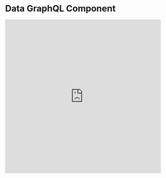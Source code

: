 # Data GraphQL Component

<iframe width="100%" height="500" src="https://www.youtube.com/embed/sGTyeNsPvZs" title="YouTube video player" frameborder="0" allow="accelerometer; autoplay; clipboard-write; encrypted-media; gyroscope; picture-in-picture" allowfullscreen></iframe>